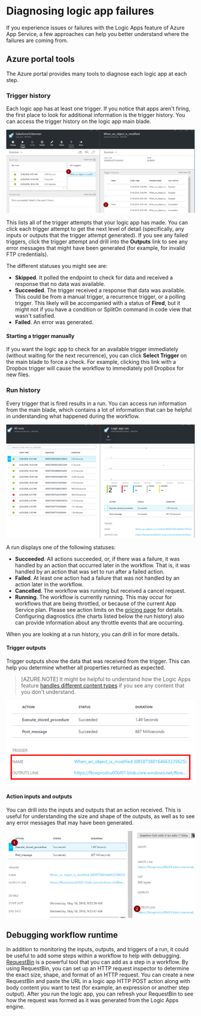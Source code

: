 <properties
   pageTitle="Diagnosing logic apps failures | Microsoft Azure"
   description="Common approaches to understanding where logic apps are failing"
   services="logic-apps"
   documentationCenter=".net,nodejs,java"
   authors="jeffhollan"
   manager="erikre"
   editor=""/>

<tags
   ms.service="logic-apps"
   ms.devlang="multiple"
   ms.topic="article"
   ms.tgt_pltfrm="na"
   ms.workload="integration"
   ms.date="05/18/2016"
   ms.author="jehollan"/>

# Diagnosing logic app failures

If you experience issues or failures with the Logic Apps feature of Azure App Service, a few approaches can help you better understand where the failures are coming from.  

## Azure portal tools

The Azure portal provides many tools to diagnose each logic app at each step.

### Trigger history

Each logic app has at least one trigger. If you notice that apps aren't firing, the first place to look for additional information is the trigger history. You can access the trigger history on the logic app main blade.

![Locating the trigger history][1]

This lists all of the trigger attempts that your logic app has made. You can click each trigger attempt to get the next level of detail (specifically, any inputs or outputs that the trigger attempt generated). If you see any failed triggers, click the trigger attempt and drill into the **Outputs** link to see any error messages that might have been generated (for example, for invalid FTP credentials).

The different statuses you might see are:

* **Skipped**. It polled the endpoint to check for data and received a response that no data was available.
* **Succeeded**. The trigger received a response that data was available. This could be from a manual trigger, a recurrence trigger, or a polling trigger. This likely will be accompanied with a status of **Fired**, but it might not if you have a condition or SplitOn command in code view that wasn't satisfied.
* **Failed**. An error was generated.

#### Starting a trigger manually

If you want the logic app to check for an available trigger immediately (without waiting for the next recurrence), you can click **Select Trigger** on the main blade to force a check. For example, clicking this link with a Dropbox trigger will cause the workflow to immediately poll Dropbox for new files.

### Run history

Every trigger that is fired results in a run. You can access run information from the main blade, which contains a lot of information that can be helpful in understanding what happened during the workflow.

![Locating the run history][2]

A run displays one of the following statuses:

* **Succeeded**. All actions succeeded, or, if there was a failure, it was handled by an action that occurred later in the workflow. That is, it was handled by an action that was set to run after a failed action.
* **Failed**. At least one action had a failure that was not handled by an action later in the workflow.
* **Cancelled**. The workflow was running but received a cancel request.
* **Running**. The workflow is currently running. This may occur for workflows that are being throttled, or because of the current App Service plan. Please see action limits on the [pricing page](https://azure.microsoft.com/pricing/details/app-service/plans/) for details. Configuring diagnostics (the charts listed below the run history) also can provide information about any throttle events that are occurring.

When you are looking at a run history, you can drill in for more details.  

#### Trigger outputs

Trigger outputs show the data that was received from the trigger. This can help you determine whether all properties returned as expected.

>[AZURE.NOTE] It might be helpful to understand how the Logic Apps feature [handles different content types](app-service-logic-content-type.md) if you see any content that you don't understand.

![Trigger output examples][3]

#### Action inputs and outputs

You can drill into the inputs and outputs that an action received. This is useful for understanding the size and shape of the outputs, as well as to see any error messages that may have been generated.

![Action inputs and outputs][4]

## Debugging workflow runtime

In addition to monitoring the inputs, outputs, and triggers of a run, it could be useful to add some steps within a workflow to help with debugging. [RequestBin](http://requestb.in) is a powerful tool that you can add as a step in a workflow. By using RequestBin, you can set up an HTTP request inspector to determine the exact size, shape, and format of an HTTP request. You can create a new RequestBin and paste the URL in a logic app HTTP POST action along with body content you want to test (for example, an expression or another step output). After you run the logic app, you can refresh your RequestBin to see how the request was formed as it was generated from the Logic Apps engine.




<!-- image references -->
[1]: ./media/app-service-logic-diagnosing-failures/triggerHistory.PNG
[2]: ./media/app-service-logic-diagnosing-failures/runHistory.PNG
[3]: ./media/app-service-logic-diagnosing-failures/triggerOutputsLink.PNG
[4]: ./media/app-service-logic-diagnosing-failures/ActionOutputs.PNG
